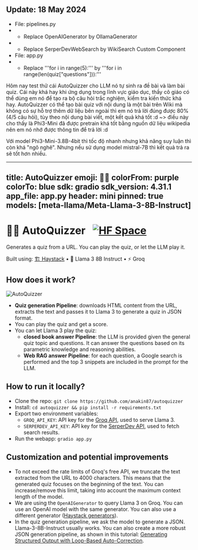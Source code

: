 ## Update: 18 May 2024
- File: pipelines.py
- - Replace OpenAIGenerator by OllamaGenerator
- - Replace SerperDevWebSearch by WikiSearch Custom Component
- File: app.py
- - Replace '''for i in range(5):''' by '''for i in range(len(quiz["questions"])):'''

Hôm nay test thử cái AutoQuizzer cho LLM nó tự sinh ra đề bài và làm bài quiz. Cái này khá hay khi ứng dụng trong lĩnh vực giáo dục, thầy cô giáo có thể dùng em nó để tạo ra bộ câu hỏi trắc nghiệm, kiểm tra kiến thức khá hay. AutoQuizzer có thể tạo bài quiz với nội dung là một bài trên Wiki mà không có sự hỗ trợ thêm dữ liệu bên ngoài thì em nó trả lời đúng được 80% (4/5 câu hỏi), tùy theo nội dung bài viết, một kết quả khá tốt :d ~> điều này cho thấy là Phi3-Mini đã được pretrain khá tốt bằng nguồn dữ liệu wikipedia nên em nó nhớ được thông tin để trả lời :d

Với model Phi3-Mini-3.8B-4bit thì tốc độ nhanh nhưng khả năng suy luận thì còn khá "ngô nghê". Nhưng nếu sử dụng model mistral-7B thì kết quả trả ra sẽ tốt hơn nhiều.

---
title: AutoQuizzer
emoji: 🧑‍🏫
colorFrom: purple
colorTo: blue
sdk: gradio
sdk_version: 4.31.1
app_file: app.py
header: mini
pinned: true
models: [meta-llama/Meta-Llama-3-8B-Instruct]
---

# 🧑‍🏫 AutoQuizzer &nbsp; [![HF Space](https://img.shields.io/badge/%F0%9F%A4%97-Live%20demo-blue.svg)](https://huggingface.co/spaces/deepset/autoquizzer)

Generates a quiz from a URL. You can play the quiz, or let the LLM play it.

Built using: [🏗️ Haystack](https://haystack.deepset.ai/) • 🦙 Llama 3 8B Instruct • ⚡ Groq

<!--- Include in Info tab -->

## How does it work?

![AutoQuizzer](autoquizzer.png)

- **Quiz generation Pipeline**: downloads HTML content from the URL, extracts the text and passes it to Llama 3 to generate a quiz in JSON format.
- You can play the quiz and get a score.
- You can let Llama 3 play the quiz:
  - **closed book answer Pipeline**: the LLM is provided given the general quiz topic and questions. It can answer the questions based on its parametric knowledge and reasoning abilities.
  - **Web RAG answer Pipeline**: for each question, a Google search is performed and the top 3 snippets are included in the prompt for the LLM.

## How to run it locally?

- Clone the repo: `git clone https://github.com/anakin87/autoquizzer`
- Install: `cd autoquizzer && pip install -r requirements.txt`
- Export two environment variables:
  - `GROQ_API_KEY`: API key for the [Groq API](https://groq.com/), used to serve Llama 3.
  - `SERPERDEV_API_KEY`: API key for the [SerperDev API](https://serper.dev/), used to fetch search results.
- Run the webapp: `gradio app.py`

## Customization and potential improvements
- To not exceed the rate limits of Groq's free API, we truncate the text extracted from the URL to 4000 characters. This means that the generated quiz focuses on the beginning of the text. You can increase/remove this limit, taking into account the maximum context length of the model.
- We are using the `OpenAIGenerator` to query Llama 3 on Groq. You can use an OpenAI model with the same generator. You can also use a different generator ([Haystack generators](https://docs.haystack.deepset.ai/docs/generators)).
- In the quiz generation pipeline, we ask the model to generate a JSON. Llama-3-8B-Instruct usually works. You can also create a more robust JSON generation pipeline, as shown in this tutorial: [Generating Structured Output with Loop-Based Auto-Correction](https://haystack.deepset.ai/tutorials/28_structured_output_with_loop).
